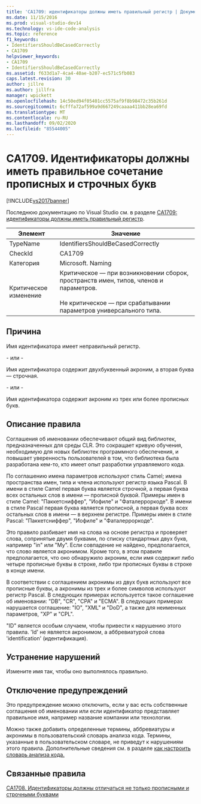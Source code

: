 ```yaml
---
title: 'CA1709: идентификаторы должны иметь правильный регистр | Документация Майкрософт'
ms.date: 11/15/2016
ms.prod: visual-studio-dev14
ms.technology: vs-ide-code-analysis
ms.topic: reference
f1_keywords:
- IdentifiersShouldBeCasedCorrectly
- CA1709
helpviewer_keywords:
- CA1709
- IdentifiersShouldBeCasedCorrectly
ms.assetid: f633d1a7-4ca4-40ae-b207-ec571c5fb083
caps.latest.revision: 30
author: jillre
ms.author: jillfra
manager: wpickett
ms.openlocfilehash: 14c50ed94f05401cc5575af9f8b98472c35b261d
ms.sourcegitcommit: 6cfffa72af599a9d667249caaaa411bb28ea69fd
ms.translationtype: MT
ms.contentlocale: ru-RU
ms.lasthandoff: 09/02/2020
ms.locfileid: "85544005"
---
```

# <a name="ca1709-identifiers-should-be-cased-correctly"></a>CA1709. Идентификаторы должны иметь правильное сочетание прописных и строчных букв
[!INCLUDE[vs2017banner](../includes/vs2017banner.md)]

Последнюю документацию по Visual Studio см. в разделе [CA1709: идентификаторы должны иметь правильный регистр](/visualstudio/code-quality/ca1709-identifiers-should-be-cased-correctly).

|Элемент|Значение|
|-|-|
|TypeName|IdentifiersShouldBeCasedCorrectly|
|CheckId|CA1709|
|Категория|Microsoft. Naming|
|Критическое изменение|Критическое — при возникновении сборок, пространств имен, типов, членов и параметров.<br /><br /> Не критическое — при срабатывании параметров универсального типа.|

## <a name="cause"></a>Причина
 Имя идентификатора имеет неправильный регистр.

 \- или -

 Имя идентификатора содержит двухбуквенный акроним, а вторая буква — строчная.

 \- или -

 Имя идентификатора содержит акроним из трех или более прописных букв.

## <a name="rule-description"></a>Описание правила
 Соглашения об именовании обеспечивают общий вид библиотек, предназначенных для среды CLR. Это сокращает кривую обучения, необходимую для новых библиотек программного обеспечения, и повышает уверенность пользователей в том, что библиотека была разработана кем-то, кто имеет опыт разработки управляемого кода.

 По соглашению имена параметров используют стиль Camel; имена пространства имен, типа и члена используют регистр языка Pascal. В имени в стиле Camel первая буква является строчной, а первая буква всех остальных слов в имени — прописной буквой. Примеры имен в стиле Camel: "Паккетсниффер", "Иофиле" и "Фаталерроркоде". В имени в стиле Pascal первая буква является прописной, а первая буква всех остальных слов в имени — в верхнем регистре. Примеры имен в стиле Pascal: "Паккетсниффер", "Иофиле" и "Фаталерроркоде".

 Это правило разбивает имя на слова на основе регистра и проверяет слова, сопринятые двумя буквами, по списку стандартных двух букв, например "in" или "My". Если совпадение не найдено, предполагается, что слово является акронимом. Кроме того, в этом правиле предполагается, что оно обнаружило акроним, если имя содержит либо четыре прописные буквы в строке, либо три прописных буквы в строке в конце имени.

 В соответствии с соглашением акронимы из двух букв используют все прописные буквы, а акронимы из трех и более символов используют регистр Pascal. В следующих примерах используется такое соглашение об именовании: "DB", "CR", "CPA" и "ECMA". В следующих примерах нарушается соглашение: "IO", "XML" и "DoD", а также для неименных параметров, "XP" и "CPL".

 "ID" является особым случаем, чтобы привести к нарушению этого правила. 'Id' не является акронимом, а аббревиатурой слова 'identification' (идентификация).

## <a name="how-to-fix-violations"></a>Устранение нарушений
 Измените имя так, чтобы оно выполнялось правильно.

## <a name="when-to-suppress-warnings"></a>Отключение предупреждений
 Это предупреждение можно отключить, если у вас есть собственные соглашения об именовании или если идентификатор представляет правильное имя, например название компании или технологии.

 Можно также добавить определенные термины, аббревиатуры и акронимы в пользовательский словарь анализа кода. Термины, указанные в пользовательском словаре, не приведут к нарушениям этого правила. Дополнительные сведения см. в разделе [как настроить словарь анализа кода.](../code-quality/how-to-customize-the-code-analysis-dictionary.md)

## <a name="related-rules"></a>Связанные правила
 [CA1708. Идентификаторы должны отличаться не только прописными и строчными буквами](../code-quality/ca1708-identifiers-should-differ-by-more-than-case.md)
